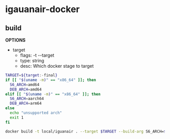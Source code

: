 # igauanair-docker

## build

**OPTIONS**
* target
  * flags: -t --target
  * type: string
  * desc: Which docker stage to target

```bash
TARGET=${target:-final}
if [[ "$(uname -m)" == "x86_64" ]]; then
  S6_ARCH=amd64
  DEB_ARCH=amd64
elif [[ "$(uname -m)" == "x86_64" ]]; then
  S6_ARCH=aarch64
  DEB_ARCH=arm64
else
  echo "unsupported arch"
  exit 1
fi

docker build -t local/iguanair . --target $TARGET --build-arg S6_ARCH=$S6_ARCH --build-arg DEB_ARCH=$DEB_ARCH
```
